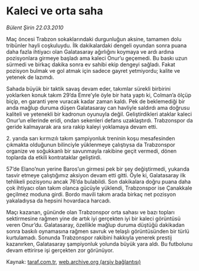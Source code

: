 # Kaleci ve orta saha

*Bülent Şirin 22.03.2010*

<div class="yazi"><p>Maç öncesi Trabzon sokaklarındaki durgunluğun aksine, tamamen dolu tribünler hayli coşkuluydu. İlk dakikalardaki dengeli oyundan sonra puana daha fazla ihtiyacı olan Galatasaray ağırlığını koymaya ve ardı ardına pozisyonlara girmeye başladı ama kaleci Onur’u geçemedi. Bu baskı uzun sürmedi ve birkaç dakika sonra ev sahibi ekip dengeyi sağladı. Fakat pozisyon bulmak ve gol atmak için sadece gayret yetmiyordu; kalite ve yetenek de lazımdı.</p>
<p>Sahada büyük bir taktik savaş devam eder, takımlar sürekli birbirini yoklarken konuk takım 29’da Emre’yle öyle bir hata yaptı ki, Colman’a ölçüp biçip, en garanti yere vuracak kadar zaman kaldı. Pek de beklemediği bir anda mağlup duruma düşen Galatasaray can havliyle saldırdı ama doğrusu kaliteli ve yetenekli bir kadronun oyunuyla değil. Geliştirdikleri ataklar kaleci Onur’un ellerinde eridi, ondan sekenleri defans uzaklaştırdı. Trabzonspor da geride kalmayarak ara sıra rakip kaleyi yoklamaya devam etti.</p>
<p>2. yarıda sarı kırmızılı takım şampiyonluk treninin koşu mesafesinden çıkmakta olduğunun bilinciyle yüklenmeye çalıştıysa da Trabzonspor organize ve soğukkanlı bir savunmayla rakibine geçit vermedi, dönen toplarda da etkili kontrataklar geliştirdi.</p>
<p>57’de Elano’nun yerine Baros’un girmesi pek bir şey değiştirmedi, yukarıda tasvir etmeye çalıştığımız aksiyon devam etti gitti. Öyle ki, Galatasaray ilk tehlikeli pozisyonu ancak 76’da bulabildi. Son dakikalara doğru puana daha çok ihtiyacı olan takım olanca gücüyle yüklendi, Trabzonspor ise Çanakkale geçilmez moduna girdi. Bordo mavili takım arada birkaç net pozisyon yakaladıysa da hepsini hovardaca harcadı.</p>
<p>Maçı kazanan, gününde olan Trabzonspor orta sahası ve bazı topları sektirmesine rağmen yine de artık iyi gerçekten iyi bir kaleci görüntüsü veren Onur’du. Galatasaray, özellikle mağlup duruma düştüğü dakikadan sonra baskılı oynamasına rağmen savruk ve telaşlı görüntüsünden bir türlü kurtulamadı. Sonunda Trabzonspor rakibini hakkıyla yenerek prestij kazanırken, Galatasaray şampiyonluk yolunda büyük yara aldı. Bu futbolunu devam ettirirse işi gerçekten zor görünüyor.</p>
</div>

Kaynak: [taraf.com.tr](http://www.taraf.com.tr:80/makale/10572.htm), [web.archive.org (arşiv bağlantısı)](http://web.archive.org/web/20100325024408/http://www.taraf.com.tr:80/makale/10572.htm)
